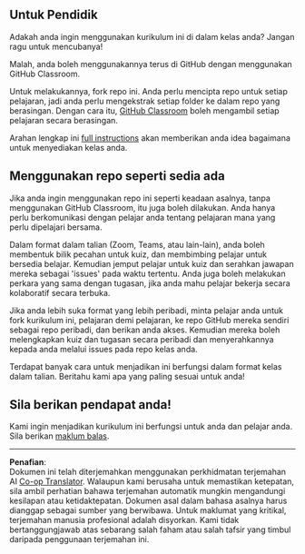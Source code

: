 <!--
CO_OP_TRANSLATOR_METADATA:
{
  "original_hash": "b37de02054fa6c0438ede6fabe1fdfb8",
  "translation_date": "2025-09-05T18:36:33+00:00",
  "source_file": "for-teachers.md",
  "language_code": "ms"
}
-->
## Untuk Pendidik

Adakah anda ingin menggunakan kurikulum ini di dalam kelas anda? Jangan ragu untuk mencubanya!

Malah, anda boleh menggunakannya terus di GitHub dengan menggunakan GitHub Classroom.

Untuk melakukannya, fork repo ini. Anda perlu mencipta repo untuk setiap pelajaran, jadi anda perlu mengekstrak setiap folder ke dalam repo yang berasingan. Dengan cara itu, [GitHub Classroom](https://classroom.github.com/classrooms) boleh mengambil setiap pelajaran secara berasingan.

Arahan lengkap ini [full instructions](https://github.blog/2020-03-18-set-up-your-digital-classroom-with-github-classroom/) akan memberikan anda idea bagaimana untuk menyediakan kelas anda.

## Menggunakan repo seperti sedia ada

Jika anda ingin menggunakan repo ini seperti keadaan asalnya, tanpa menggunakan GitHub Classroom, itu juga boleh dilakukan. Anda hanya perlu berkomunikasi dengan pelajar anda tentang pelajaran mana yang perlu dipelajari bersama.

Dalam format dalam talian (Zoom, Teams, atau lain-lain), anda boleh membentuk bilik pecahan untuk kuiz, dan membimbing pelajar untuk bersedia belajar. Kemudian jemput pelajar untuk kuiz dan serahkan jawapan mereka sebagai 'issues' pada waktu tertentu. Anda juga boleh melakukan perkara yang sama dengan tugasan, jika anda mahu pelajar bekerja secara kolaboratif secara terbuka.

Jika anda lebih suka format yang lebih peribadi, minta pelajar anda untuk fork kurikulum ini, pelajaran demi pelajaran, ke repo GitHub mereka sendiri sebagai repo peribadi, dan berikan anda akses. Kemudian mereka boleh melengkapkan kuiz dan tugasan secara peribadi dan menyerahkannya kepada anda melalui issues pada repo kelas anda.

Terdapat banyak cara untuk menjadikan ini berfungsi dalam format kelas dalam talian. Beritahu kami apa yang paling sesuai untuk anda!

## Sila berikan pendapat anda!

Kami ingin menjadikan kurikulum ini berfungsi untuk anda dan pelajar anda. Sila berikan [maklum balas](https://forms.microsoft.com/Pages/ResponsePage.aspx?id=v4j5cvGGr0GRqy180BHbR2humCsRZhxNuI79cm6n0hRUQzRVVU9VVlU5UlFLWTRLWlkyQUxORTg5WS4u).

---

**Penafian**:  
Dokumen ini telah diterjemahkan menggunakan perkhidmatan terjemahan AI [Co-op Translator](https://github.com/Azure/co-op-translator). Walaupun kami berusaha untuk memastikan ketepatan, sila ambil perhatian bahawa terjemahan automatik mungkin mengandungi kesilapan atau ketidaktepatan. Dokumen asal dalam bahasa asalnya harus dianggap sebagai sumber yang berwibawa. Untuk maklumat yang kritikal, terjemahan manusia profesional adalah disyorkan. Kami tidak bertanggungjawab atas sebarang salah faham atau salah tafsir yang timbul daripada penggunaan terjemahan ini.